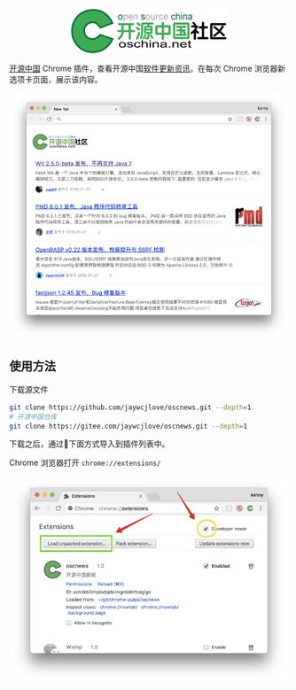 <p align="center">
  <a href="http://www.oschina.net/">
    <img height="80" src="img/oschina.svg?sanitize=true">
  </a>
</p>

[开源中国](http://www.oschina.net/) Chrome 插件，查看开源中国[软件更新资讯](http://www.oschina.net/news/project)，在每次 Chrome 浏览器新选项卡页面，展示该内容。


<div align="center">
  <img src="./img/osc-news.png"> 
</div>

## 使用方法

下载源文件

```bash
git clone https://github.com/jaywcjlove/oscnews.git --depth=1
# 开源中国仓库
git clone https://gitee.com/jaywcjlove/oscnews.git --depth=1
```

下载之后，通过下面方式导入到插件列表中。

Chrome 浏览器打开 `chrome://extensions/`

![](./img/osc-extensions.png)